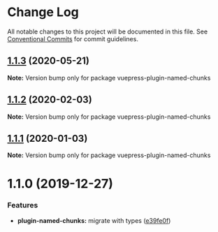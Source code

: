 # Change Log

All notable changes to this project will be documented in this file.
See [Conventional Commits](https://conventionalcommits.org) for commit guidelines.

## [1.1.3](https://github.com/vuepress/vuepress-community/compare/vuepress-plugin-named-chunks@1.1.2...vuepress-plugin-named-chunks@1.1.3) (2020-05-21)

**Note:** Version bump only for package vuepress-plugin-named-chunks

## [1.1.2](https://github.com/vuepress/vuepress-community/compare/vuepress-plugin-named-chunks@1.1.1...vuepress-plugin-named-chunks@1.1.2) (2020-02-03)

**Note:** Version bump only for package vuepress-plugin-named-chunks

## [1.1.1](https://github.com/vuepress/vuepress-community/compare/vuepress-plugin-named-chunks@1.1.0...vuepress-plugin-named-chunks@1.1.1) (2020-01-03)

**Note:** Version bump only for package vuepress-plugin-named-chunks

# 1.1.0 (2019-12-27)

### Features

- **plugin-named-chunks:** migrate with types ([e39fe0f](https://github.com/vuepress/vuepress-community/commit/e39fe0f1cc6badfa54540300718d688222bf168b))
